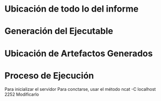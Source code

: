 # Ubicación de todo lo del informe
# Generación del Ejecutable
# Ubicación de Artefactos Generados
# Proceso de Ejecución
Para inicializar el servidor 
Para conctarse, usar el método ncat -C localhost 2252
Modificarlo